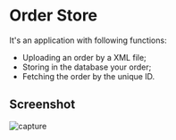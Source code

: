 # Order Store
It's an application with following functions:
 - Uploading an order by a XML file;
 - Storing in the database your order;
 - Fetching the order by the unique ID.
 
## Screenshot

![capture](https://cloud.githubusercontent.com/assets/7365641/13473121/90e85aa8-e0c0-11e5-9149-356af2043f03.PNG)